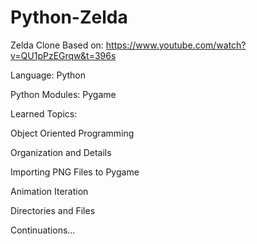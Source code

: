 # Python-Zelda

Zelda Clone Based on: https://www.youtube.com/watch?v=QU1pPzEGrqw&t=396s

Language: Python

Python Modules: Pygame

Learned Topics:

Object Oriented Programming

Organization and Details

Importing PNG Files to Pygame

Animation Iteration

Directories and Files

Continuations...

